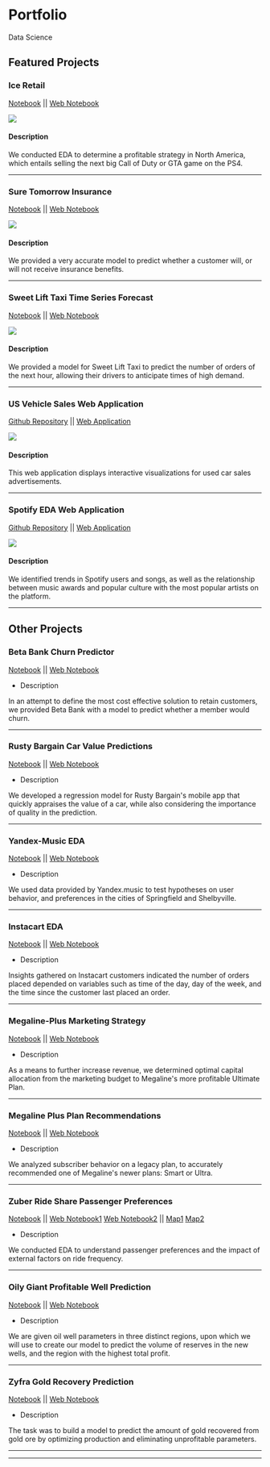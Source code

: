 # Portfolio

Data Science

## Featured Projects

### Ice Retail

[Notebook](https://github.com/jodiambra/ICE-Retail/blob/main/ICE%20Retail%20EDA.ipynb)
||
[Web Notebook](https://jodiambra.github.io/htmls/ICE_Retail_EDA.html)

<img src="Images/ice8.jpeg?raw=true"/>

#### Description
We conducted EDA to determine a profitable strategy in North America, which entails selling the next big Call of Duty or GTA game on the PS4.

---
### Sure Tomorrow Insurance

[Notebook](https://github.com/jodiambra/Sure-Tomorrow-Insurance/blob/main/Sure%20Tomorrow%20Insurance.ipynb)
||
[Web Notebook](https://jodiambra.github.io/htmls/Sure_Tomorrow_Insurance.html)

<img src="Images/sure1.jpeg?raw=true"/>

#### Description
We provided a very accurate model to predict whether a customer will, or will not receive insurance benefits. 

---
### Sweet Lift Taxi Time Series Forecast

[Notebook](https://github.com/jodiambra/Sweet-Lift-Taxi-Time-Series-Predictions/blob/main/Sweet%20Lift%20Time%20Series%20Predictions.ipynb)
||
[Web Notebook](https://jodiambra.github.io/htmls/Sweet_Lift.html)

<img src="Images/sweet1.jpeg?raw=true"/>

#### Description
We provided a model for Sweet Lift Taxi to predict the number of orders of the next hour, allowing their drivers to anticipate times of high demand. 

---
### US Vehicle Sales Web Application 

[Github Repository](https://github.com/jodiambra/Software-Development-Tools)
||
[Web Application](https://us-vehicles-sales.onrender.com/)

<img src="Images/cars1.jpg?raw=true"/>


#### Description
This web application displays interactive visualizations for used car sales advertisements. 

---
### Spotify EDA Web Application 

[Github Repository](https://github.com/jodiambra/Spotify)
||
[Web Application](https://spotify-eda.onrender.com)

<img src="Images/spotify1.jpg?raw=true"/>

#### Description

We identified trends in Spotify users and songs, as well as the relationship between music awards and popular culture with the most popular artists on the platform. 

---

## Other Projects


### Beta Bank Churn Predictor

[Notebook](https://github.com/jodiambra/Beta-Bank-Churn-Predictions/blob/main/Beta%20Bank%20Churn.ipynb)
||
[Web Notebook](https://jodiambra.github.io/htmls/Beta_Bank_Churn.html)  

- Description

In an attempt to define the most cost effective solution to retain customers, we provided Beta Bank with a model to predict whether a member would churn. 

---
### Rusty Bargain Car Value Predictions

[Notebook](https://github.com/jodiambra/Rusty-Bargain-Car-Market-Value/blob/main/Rusty%20Bargain.ipynb)
||
[Web Notebook](https://jodiambra.github.io/htmls/Rusty_Bargain.html)

- Description 

We developed a regression model for Rusty Bargain's mobile app that quickly appraises the value of a car, while also considering the importance of quality in the prediction. 

---
### Yandex-Music EDA

[Notebook](https://github.com/jodiambra/Yandex-Music/blob/main/Yandex%20Music%20Final.ipynb)
||
[Web Notebook](https://jodiambra.github.io/htmls/yandex.html)

-  Description

We used data provided by Yandex.music to test hypotheses on user behavior, and preferences in the cities of Springfield and Shelbyville. 

---
### Instacart EDA

[Notebook](https://github.com/jodiambra/Instacart-EDA/blob/main/Instacart%20EDA.ipynb)
||
[Web Notebook](https://jodiambra.github.io/htmls/Instacart_EDA.html)

-  Description

Insights gathered on Instacart customers indicated the number of orders placed depended on variables such as time of the day, day of the week, and the time since the customer last placed an order. 

---
### Megaline-Plus Marketing Strategy

[Notebook](https://github.com/jodiambra/Megaline-Plus/blob/main/Megaline%20EDA.ipynb)
||
[Web Notebook](https://jodiambra.github.io/htmls/Megaline_EDA.html)

-  Description

As a means to further increase revenue, we determined optimal capital allocation from the marketing budget to Megaline's more profitable Ultimate Plan. 

---
### Megaline Plus Plan Recommendations

[Notebook](https://github.com/jodiambra/Megaline-Plan-Recommendations/blob/main/Megaline%20Plan%20Recommendations.ipynb)
||
[Web Notebook](https://jodiambra.github.io/htmls/Megaline_Plan_Recommendations.html)

- Description 

We analyzed subscriber behavior on a legacy plan, to accurately recommended one of Megaline's newer plans: Smart or Ultra. 

---
### Zuber Ride Share Passenger Preferences

[Notebook](https://github.com/jodiambra/Zuber-Web-Scrapping/blob/main/Zuber%20Ride%20Share.ipynb)
||
[Web Notebook1](https://jodiambra.github.io/htmls/Zuber_Ride_Share.html)
[Web Notebook2](https://jodiambra.github.io/htmls/folium.html)
||
[Map1](https://jodiambra.github.io/htmls/saved_resource.html)
[Map2](https://jodiambra.github.io/htmls/saved_resource(1).html)

- Description 

We conducted EDA to understand passenger preferences and the impact of external factors on ride frequency. 

---
### Oily Giant Profitable Well Prediction

[Notebook](https://github.com/jodiambra/Oily-Giant/blob/main/Oily%20Giant.ipynb)
||
[Web Notebook](https://jodiambra.github.io/htmls/Oily_Giant.html)

- Description

We are given oil well parameters in three distinct regions, upon which we will use to create our model to predict the volume of reserves in the new wells, and the region with the highest total profit.

---
### Zyfra Gold Recovery Prediction 

[Notebook](https://github.com/jodiambra/Zyfra-Gold-Mining/blob/main/Zyfra%20Machine%20Learning%20Model.ipynb)
||
[Web Notebook](https://jodiambra.github.io/htmls/Zyfra_Machine_Learning_Model.html)

- Description 

The task was to build a model to predict the amount of gold recovered from gold ore by optimizing production and eliminating unprofitable parameters.


---
---
<p style="font-size:20px"></p>
